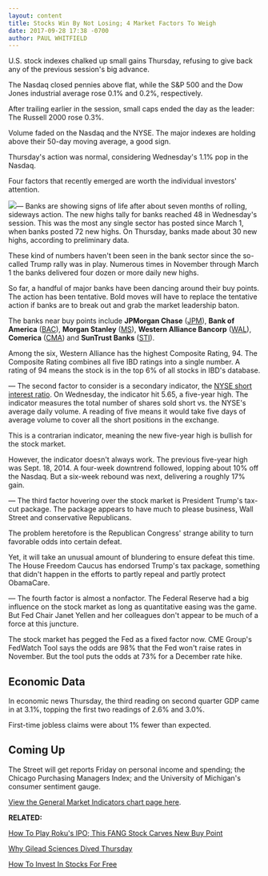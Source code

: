 ```yaml
---
layout: content
title: Stocks Win By Not Losing; 4 Market Factors To Weigh
date: 2017-09-28 17:38 -0700
author: PAUL WHITFIELD
---
```






U.S. stock indexes chalked up small gains Thursday, refusing to give back any of the previous session's big advance.


The Nasdaq closed pennies above flat, while the S&P 500 and the Dow Jones industrial average rose 0.1% and 0.2%, respectively.




After trailing earlier in the session, small caps ended the day as the leader: The Russell 2000 rose 0.3%.


Volume faded on the Nasdaq and the NYSE. The major indexes are holding above their 50-day moving average, a good sign.


Thursday's action was normal, considering Wednesday's 1.1% pop in the Nasdaq.


Four factors that recently emerged are worth the individual investors' attention.


![](https://www.investors.com/wp-content/uploads/2017/09/MP092817-204x300.png)— Banks are showing signs of life after about seven months of rolling, sideways action. The new highs tally for banks reached 48 in Wednesday's session. This was the most any single sector has posted since March 1, when banks posted 72 new highs. On Thursday, banks made about 30 new highs, according to preliminary data.


These kind of numbers haven't been seen in the bank sector since the so-called Trump rally was in play. Numerous times in November through March 1 the banks delivered four dozen or more daily new highs.


So far, a handful of major banks have been dancing around their buy points. The action has been tentative. Bold moves will have to replace the tentative action if banks are to break out and grab the market leadership baton.



The banks near buy points include **JPMorgan Chase** ([JPM](https://research.investors.com/quote.aspx?symbol=JPM)), **Bank of America** ([BAC](https://research.investors.com/quote.aspx?symbol=BAC)), **Morgan Stanley** ([MS](https://research.investors.com/quote.aspx?symbol=MS)), **Western Alliance Bancorp** ([WAL](https://research.investors.com/quote.aspx?symbol=WAL)), **Comerica** ([CMA](https://research.investors.com/quote.aspx?symbol=CMA)) and **SunTrust Banks** ([STI](https://research.investors.com/quote.aspx?symbol=STI)).


Among the six, Western Alliance has the highest Composite Rating, 94. The Composite Rating combines all five IBD ratings into a single number. A rating of 94 means the stock is in the top 6% of all stocks in IBD's database.


— The second factor to consider is a secondary indicator, the [NYSE short interest ratio](https://www.investors.com/how-to-invest/investors-corner/nyse-short-interest-ratio-as-signal/). On Wednesday, the indicator hit 5.65, a five-year high. The indicator measures the total number of shares sold short vs. the NYSE's average daily volume. A reading of five means it would take five days of average volume to cover all the short positions in the exchange.


This is a contrarian indicator, meaning the new five-year high is bullish for the stock market.


However, the indicator doesn't always work. The previous five-year high was Sept. 18, 2014. A four-week downtrend followed, lopping about 10% off the Nasdaq. But a six-week rebound was next, delivering a roughly 17% gain.


— The third factor hovering over the stock market is President Trump's tax-cut package. The package appears to have much to please business, Wall Street and conservative Republicans.


The problem heretofore is the Republican Congress' strange ability to turn favorable odds into certain defeat.


Yet, it will take an unusual amount of blundering to ensure defeat this time. The House Freedom Caucus has endorsed Trump's tax package, something that didn't happen in the efforts to partly repeal and partly protect ObamaCare.


— The fourth factor is almost a nonfactor. The Federal Reserve had a big influence on the stock market as long as quantitative easing was the game. But Fed Chair Janet Yellen and her colleagues don't appear to be much of a force at this juncture.


The stock market has pegged the Fed as a fixed factor now. CME Group's FedWatch Tool says the odds are 98% that the Fed won't raise rates in November. But the tool puts the odds at 73% for a December rate hike.


Economic Data
-------------


In economic news Thursday, the third reading on second quarter GDP came in at 3.1%, topping the first two readings of 2.6% and 3.0%.


First-time jobless claims were about 1% fewer than expected.


Coming Up
---------


The Street will get reports Friday on personal income and spending; the Chicago Purchasing Managers Index; and the University of Michigan's consumer sentiment gauge.


[View the General Market Indicators chart page here](https://www.investors.com/wp-content/uploads/2017/09/IBD2809152517GMI.pdf).


**RELATED:**


[How To Play Roku's IPO; This FANG Stock Carves New Buy Point](https://www.investors.com/market-trend/stock-market-today/how-to-play-rokus-ipo-this-fang-stock-carves-new-buy-point/)


[Why Gilead Sciences Dived Thursday](https://www.investors.com/news/technology/gilead-tumbles-on-report-hiv-drug-whistleblower-case-reopened/)


[How To Invest In Stocks For Free](https://www.investors.com/news/how-to-invest-in-stocks-for-free-new-apps-aim-for-beginners/)




